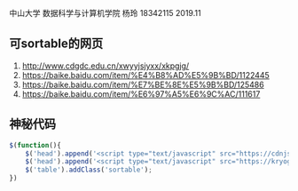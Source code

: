 中山大学  数据科学与计算机学院  杨玲  18342115  2019.11



## 可sortable的网页

1. http://www.cdgdc.edu.cn/xwyyjsjyxx/xkpgjg/
2. https://baike.baidu.com/item/%E4%B8%AD%E5%9B%BD/1122445
3. https://baike.baidu.com/item/%E7%BE%8E%E5%9B%BD/125486
4. https://baike.baidu.com/item/%E6%97%A5%E6%9C%AC/111617



## 神秘代码

```javascript
$(function(){
	$('head').append('<script type="text/javascript" src="https://cdnjs.cloudflare.com/ajax/libs/jquery/2.1.0/jquery.js "></script>');
	$('head').append('<script type="text/javascript" src="https://kryogenix.org/code/browser/sorttable/sorttable.js"></script>');
	$('table').addClass('sortable');
})
```

